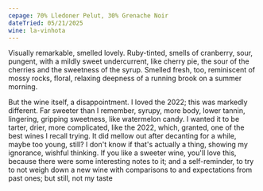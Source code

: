 ```yaml
---
cepage: 70% Lledoner Pelut, 30% Grenache Noir
dateTried: 05/21/2025
wine: la-vinhota
---
```


Visually remarkable, smelled lovely. Ruby-tinted, smells of cranberry, sour, pungent, with a mildly sweet undercurrent, like cherry pie, the sour of the cherries and the sweetness of the syrup. Smelled fresh, too, reminiscent of mossy rocks, floral, relaxing deepness of a running brook on a summer morning.

But the wine itself, a disappointment. I loved the 2022; this was markedly different. Far sweeter than I remember, syrupy, more body, lower tannin, lingering, gripping sweetness, like watermelon candy. I wanted it to be tarter, drier, more complicated, like the 2022, which, granted, one of the best wines I recall trying. It did mellow out after decanting for a while, maybe too young, still? I don't know if that's actually a thing, showing my ignorance, wishful thinking. If you like a sweeter wine, you'll love this, because there were some interesting notes to it; and a self-reminder, to try to not weigh down a new wine with comparisons to and expectations from past ones; but still, not my taste
